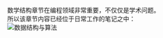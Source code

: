 数学结构章节在编程领域非常重要，不仅仅是学术问题。  
所以该章节内容已经位于日常工作的笔记之中：  
![数据结构与算法](https://github.com/overnote/Algorithm)